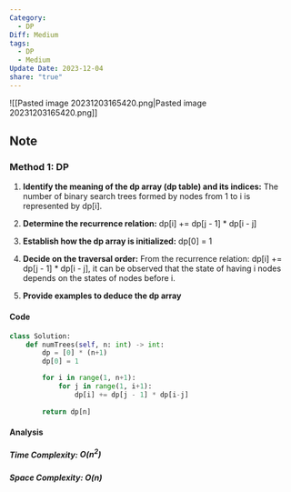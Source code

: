 ```yaml
---
Category:
  - DP
Diff: Medium
tags:
  - DP
  - Medium
Update Date: 2023-12-04
share: "true"
---
```


![[Pasted image 20231203165420.png|Pasted image 20231203165420.png]]
## Note
### Method 1: DP
1. **Identify the meaning of the dp array (dp table) and its indices:** The number of binary search trees formed by nodes from 1 to i is represented by dp[i].
    
2. **Determine the recurrence relation:** dp[i] += dp[j - 1] * dp[i - j]
    
3. **Establish how the dp array is initialized:** dp[0] = 1
    
4. **Decide on the traversal order:** From the recurrence relation: dp[i] += dp[j - 1] * dp[i - j], it can be observed that the state of having i nodes depends on the states of nodes before i.
    
5. **Provide examples to deduce the dp array**
#### Code
```python
class Solution:
    def numTrees(self, n: int) -> int:
        dp = [0] * (n+1)
        dp[0] = 1

        for i in range(1, n+1):
            for j in range(1, i+1):
                dp[i] += dp[j - 1] * dp[i-j]
                
        return dp[n]
```
#### Analysis
##### Time Complexity: $O(n^2)$
##### Space Complexity: $O(n)$

